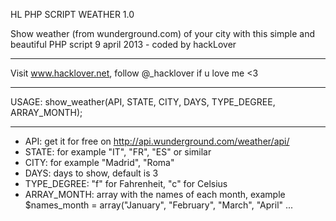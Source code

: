 HL PHP SCRIPT WEATHER 1.0

Show weather (from wunderground.com) of your city with this simple and beautiful PHP script
9 april 2013 - coded by hackLover

---

Visit www.hacklover.net, follow @_hacklover if u love me <3

---

USAGE:
show_weather(API, STATE, CITY, DAYS, TYPE_DEGREE, ARRAY_MONTH);

---

- API: get it for free on http://api.wunderground.com/weather/api/
- STATE: for example "IT", "FR", "ES" or similar
- CITY: for example "Madrid", "Roma"
- DAYS: days to show, default is 3
- TYPE_DEGREE: "f" for Fahrenheit, "c" for Celsius
- ARRAY_MONTH: array with the names of each month, example
  $names_month = array("January", "February", "March", "April" ...

